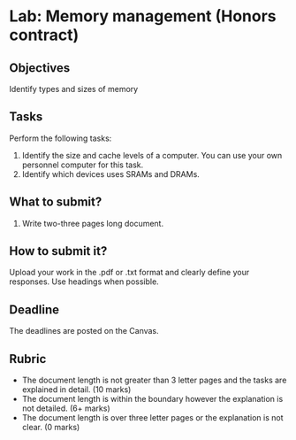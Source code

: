 # Lab: Memory management (Honors contract)

## Objectives
Identify types and sizes of memory

## Tasks
Perform the following tasks:  
1. Identify the size and cache levels of a computer. You can use your own personnel computer for this task.
2. Identify which devices uses SRAMs and DRAMs.

## What to submit?
1. Write two-three pages long document.
  
## How to submit it?
Upload your work in the .pdf or .txt format and clearly define your responses. Use headings when possible.

## Deadline
The deadlines are posted on the Canvas.

## Rubric
- The document length is not greater than 3 letter pages and the tasks are explained in detail. (10 marks)  
- The document length is within the boundary however the explanation is not detailed. (6+ marks)
- The document length is over three letter pages or the explanation is not clear. (0 marks)
